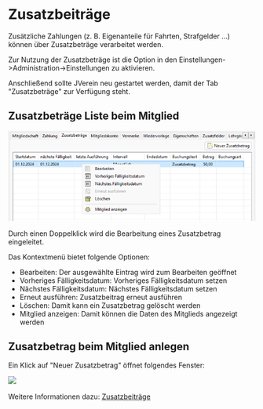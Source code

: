 # Zusatzbeiträge

Zusätzliche Zahlungen (z. B. Eigenanteile für Fahrten, Strafgelder ...) können über Zusatzbeträge verarbeitet werden.

Zur Nutzung der Zusatzbeträge ist die Option in den Einstellungen->Administration->Einstellungen zu aktivieren.

Anschließend sollte JVerein neu gestartet werden, damit der Tab "Zusatzbeträge" zur Verfügung steht.

## Zusatzbeträge Liste beim Mitglied

![](img/ZusatzbetraegeTab.png)

Durch einen Doppelklick wird die Bearbeitung eines Zusatzbetrag eingeleitet.

Das Kontextmenü bietet folgende Optionen:

* Bearbeiten: Der ausgewählte Eintrag wird zum Bearbeiten geöffnet
* Vorheriges Fälligkeitsdatum: Vorheriges Fälligkeitsdatum setzen
* Nächstes Fälligkeitsdatum: Nächstes Fälligkeitsdatum setzen
* Erneut ausführen: Zusatzbeitrag erneut ausführen
* Löschen: Damit kann ein Zusatzbetrag gelöscht werden
* Mitglied anzeigen: Damit können die Daten des Mitglieds angezeigt werden

## Zusatzbetrag beim Mitglied anlegen

Ein Klick auf "Neuer Zusatzbetrag" öffnet folgendes Fenster:

![](img/ZusatzBetragView.png)

Weitere Informationen dazu: [Zusatzbeiträge](../zusatzbetrage.md)
